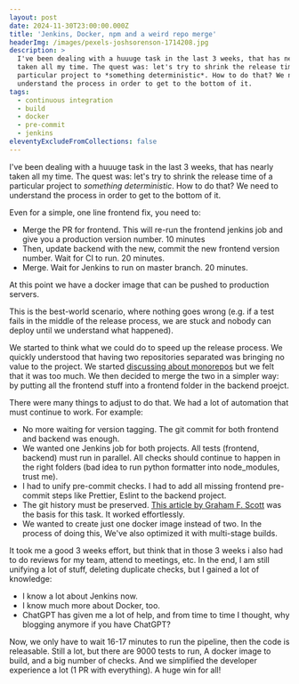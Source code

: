```yaml
---
layout: post
date: 2024-11-30T23:00:00.000Z
title: 'Jenkins, Docker, npm and a weird repo merge'
headerImg: /images/pexels-joshsorenson-1714208.jpg
description: >
  I've been dealing with a huuuge task in the last 3 weeks, that has nearly
  taken all my time. The quest was: let's try to shrink the release time of a
  particular project to *something deterministic*. How to do that? We need to
  understand the process in order to get to the bottom of it.
tags:
  - continuous integration
  - build
  - docker
  - pre-commit
  - jenkins
eleventyExcludeFromCollections: false
---
```


I've been dealing with a huuuge task in the last 3 weeks, that has nearly taken all my time. The quest was: let's try to shrink the release time of a particular project to *something deterministic*. How to do that? We need to understand the process in order to get to the bottom of it.

Even for a simple, one line frontend fix, you need to: 

* Merge the PR for frontend. This will re-run the frontend jenkins job and give you a production version number. 10 minutes 
* Then, update backend with the new, commit the new frontend version number. Wait for CI to run. 20 minutes. 
* Merge. Wait for Jenkins to run on master branch. 20 minutes. 

At this point we have a docker image that can be pushed to production servers.  

This is the best-world scenario, where nothing goes wrong (e.g. if a test fails in the middle of the release process, we are stuck and nobody can deploy until we understand what happened).

We started to think what we could do to speed up the release process. We quickly understood that having two repositories separated was bringing no value to the project. We started [discussing about monorepos](https://michelenasti.com/2024/monorepos/ "What I got so far about monorepos") but we felt that it was too much. We then decided to merge the two in a simpler way: by putting all the frontend stuff into a frontend folder in the backend proejct.

There were many things to adjust to do that. We had a lot of automation that must continue to work. For example: 

* No more waiting for version tagging. The git commit for both frontend and backend was enough. 
* We wanted one Jenkins job for both projects. All tests (frontend, backend) must run in parallel. All checks should continue to happen in the right folders (bad idea to run python formatter into node\_modules, trust me). 
* I had to unify pre-commit checks. I had to add all missing frontend pre-commit steps like Prettier, Eslint to the backend project. 
* The git history must be preserved. [This article by Graham F. Scott](https://gfscott.com/blog/merge-git-repos-and-keep-commit-history/) was the basis for this task. It worked effortlessly. 
* We wanted to create just one docker image instead of two. In the process of doing this, We've also optimized it with multi-stage builds. 

It took me a good 3 weeks effort, but think that in those 3 weeks i also had to do reviews for my team, attend to meetings, etc. In the end, I am still unifying a lot of stuff, deleting duplicate checks, but I gained a lot of knowledge:

* I know a lot about Jenkins now. 
* I know much more about Docker, too.
* ChatGPT has given me a lot of help, and from time to time I thought, why blogging anymore if you have ChatGPT?  

Now, we only have to wait 16-17 minutes to run the pipeline, then the code is releasable. Still a lot, but there are 9000 tests to run, A docker image to build, and a big number of checks. And we simplified the developer experience a lot (1 PR with everything). A huge win for all!

